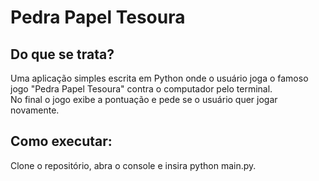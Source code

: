# Pedra Papel Tesoura
## Do que se trata?
Uma aplicação simples escrita em Python onde o usuário joga o famoso jogo "Pedra Papel Tesoura" contra o computador pelo terminal.  
No final o jogo exibe a pontuação e pede se o usuário quer jogar novamente.

## Como executar:
Clone o repositório, abra o console e insira python main.py.